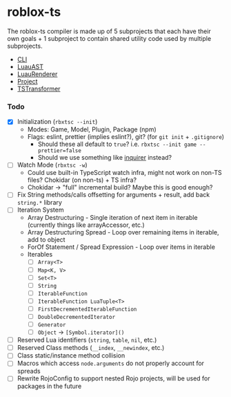 # roblox-ts

The roblox-ts compiler is made up of 5 subprojects that each have their own goals + 1 subproject to contain shared utility code used by multiple subprojects.

-   [CLI](./CLI/README.md)
-   [LuauAST](./LuauAST/README.md)
-   [LuauRenderer](./LuauRenderer/README.md)
-   [Project](./Project/README.md)
-   [TSTransformer](./TSTransformer/README.md)

### **Todo**

-   [x] Initialization (`rbxtsc --init`)
    -   Modes: Game, Model, Plugin, Package (npm)
    -   Flags: eslint, prettier (implies eslint?), git? (for `git init` + `.gitignore`)
        -   Should these all default to `true`? i.e. `rbxtsc --init game --prettier=false`
        -   Should we use something like [inquirer](https://www.npmjs.com/package/inquirer) instead?
-   [ ] Watch Mode (`rbxtsc -w`)
    -   Could use built-in TypeScript watch infra, might not work on non-TS files? Chokidar (on non-ts) + TS infra?
    -   Chokidar -> "full" incremental build? Maybe this is good enough?
-   [ ] Fix String methods/calls offsetting for arguments + result, add back `string.*` library
-   [ ] Iteration System
    -   Array Destructuring - Single iteration of next item in iterable (currently things like arrayAccessor, etc.)
    -   Array Destructuring Spread - Loop over remaining items in iterable, add to object
    -   ForOf Statement / Spread Expression - Loop over items in iterable
    -   Iterables
        -   [ ] `Array<T>`
        -   [ ] `Map<K, V>`
        -   [ ] `Set<T>`
        -   [ ] `String`
        -   [ ] `IterableFunction`
        -   [ ] `IterableFunction LuaTuple<T>`
        -   [ ] `FirstDecrementedIterableFunction`
        -   [ ] `DoubleDecrementedIterator`
        -   [ ] `Generator`
        -   [ ] `Object` -> `[Symbol.iterator]()`
-   [ ] Reserved Lua identifiers (`string`, `table`, `nil`, etc.)
-   [ ] Reserved Class methods (`__index`, `__newindex`, etc.)
-   [ ] Class static/instance method collision
-   [ ] Macros which access `node.arguments` do not properly account for spreads
-   [ ] Rewrite RojoConfig to support nested Rojo projects, will be used for packages in the future
